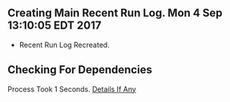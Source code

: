 ## Creating Main Recent Run Log. Mon 4 Sep 13:10:05 EDT 2017
* Recent Run Log Recreated.
## Checking For Dependencies 
Process Took 1 Seconds.
[Details If Any](https://github.com/deathbybandaid/piholeparser/blob/master/RecentRunLogs/TopLevelScripts/Checking-For-Dependencies.md)

